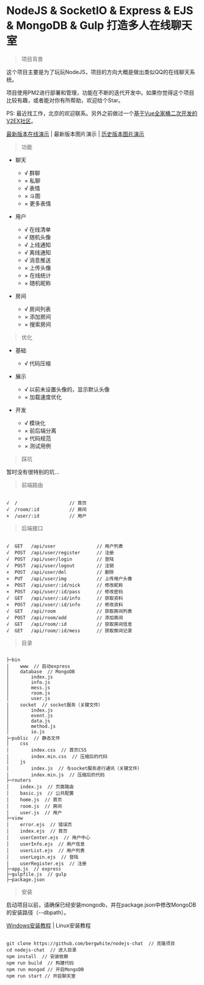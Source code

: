 # NodeJS & SocketIO & Express & EJS & MongoDB & Gulp 打造多人在线聊天室

> 项目背景

这个项目主要是为了玩玩NodeJS，项目的方向大概是做出类似QQ的在线聊天系统。

项目使用PM2进行部署和管理，功能在不断的迭代开发中。如果你觉得这个项目比较有趣，或者能对你有所帮助，欢迎给个Star。

PS: 最近找工作，北京的欢迎联系。另外之前做过一个[基于Vue全家桶二次开发的V2EX社区](https://github.com/bergwhite/v2ex-vue)。

[最新版本在线演示](http://47.93.252.247:8088/) | 最新版本图片演示 | [历史版本图片演示](DEMO.md)

> 功能

* 聊天
  - √ 群聊
  - × 私聊
  - √ 表情
  - × 斗图
  - × 更多表情

* 用户
  - √ 在线清单
  - √ 随机头像
  - √ 上线通知
  - √ 离线通知
  - √ 消息推送
  - × 上传头像
  - × 在线统计
  - × 随机昵称

* 房间
  - √ 房间列表
  - × 添加房间
  - × 搜索房间

> 优化

* 基础
  - √ 代码压缩

* 展示
  - √ 以前未设置头像的，显示默认头像
  - × 加载速度优化

* 开发
  - √ 模块化
  - × 前后端分离
  - × 代码规范
  - × 测试用例

> 踩坑

暂时没有很特别的坑...

> 前端路由

```

√  /                   // 首页
√  /room/:id           // 房间
×  /user/:id           // 用户

```

> 后端接口

```

√  GET   /api/user               // 用户列表
√  POST  /api/user/register      // 注册
√  POST  /api/user/login         // 登陆
√  POST  /api/user/logout        // 注销
×  POST  /api/user/del           // 删除
×  PUT   /api/user/img           // 上传用户头像
×  POST  /api/user/:id/nick      // 修改昵称
×  POST  /api/user/:id/pass      // 修改密码
√  GET   /api/user/:id/info      // 获取资料
×  POST  /api/user/:id/info      // 修改资料
√  GET   /api/room               // 获取房间列表
√  POST  /api/room/add           // 添加房间
√  GET   /api/room/:id           // 获取房间信息
√  GET   /api/room/:id/mess      // 获取房间记录

```

> 目录

```

├─bin
│    www  // 启动express
│    database  // MongoDB
│        index.js
│        info.js
│        mess.js
│        room.js
│        user.js
│    socket  // socket服务（关键文件）
│        index.js
│        event.js
│        data.js
│        method.js
│        io.js
├─public  // 静态文件
│    css
│        index.css  // 首页CSS
│        index.min.css  // 压缩后的代码
│    js
│        index.js  // 与socket服务进行通讯（关键文件）
│        index.min.js  // 压缩后的代码
├─routers
│    index.js  // 页面路由
│    basic.js  // 公共配置
│    home.js  // 首页
│    room.js  // 房间
│    user.js  // 用户
├─view
│    error.ejs  // 错误页
│    index.ejs  // 首页
│    userCenter.ejs  // 用户中心
│    userInfo.ejs  // 用户信息
│    userList.ejs  // 用户列表
│    userLogin.ejs  // 登陆
│    userRegister.ejs  // 注册
├─app.js  // express
├─gulpfile.js  // gulp
├─package.json

```

> 安装



启动项目以前，请确保已经安装mongodb，并在package.json中修改MongoDB的安装路径（--dbpath）。

[Windows安装教程](https://jockchou.gitbooks.io/getting-started-with-mongodb/content/book/install.html) | Linux安装教程

```

git clone https://github.com/bergwhite/nodejs-chat  // 克隆项目
cd nodejs-chat  // 进入目录
npm install  // 安装依赖
npm run build  // 构建代码
npm run mongod // 开启MongoDB
npm run start // 开启聊天室

```